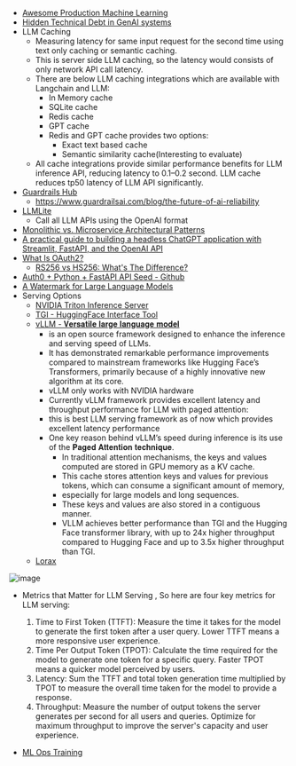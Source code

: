 - [Awesome Production Machine Learning](https://github.com/EthicalML/awesome-production-machine-learning)
- [Hidden Technical Debt in GenAI systems](https://github.com/harirajeev/learn_LLMS/blob/main/TechnicalDebt.md)
- LLM Caching
  -    Measuring latency for same input request for the second time using text only caching or semantic caching.
  -    This is server side LLM caching, so the latency would consists of only network API call latency.
  -    There are below LLM caching integrations which are available with Langchain and LLM:
        -    In Memory cache
        -    SQLite cache
        -    Redis cache
        -    GPT cache
        -    Redis and GPT cache provides two options:
             - Exact text based cache
             - Semantic similarity cache(Interesting to evaluate)
  -    All cache integrations provide similar performance benefits for LLM inference API, reducing latency to 0.1–0.2 second. LLM cache reduces tp50 latency of LLM API significantly.  
- [Guardrails Hub](https://hub.guardrailsai.com/)
    -  https://www.guardrailsai.com/blog/the-future-of-ai-reliability
-  [LLMLite](https://github.com/BerriAI/litellm)
    -  Call all LLM APIs using the OpenAI format
-   [Monolithic vs. Microservice Architectural Patterns](https://towardsdatascience.com/anatomy-of-llm-based-chatbot-applications-monolithic-vs-microservice-architectural-patterns-77796216903e)
-   [A practical guide to building a headless ChatGPT application with Streamlit, FastAPI, and the OpenAI API](https://towardsdatascience.com/decoupled-frontend-backend-microservices-architecture-for-chatgpt-based-llm-chatbot-61637dc5c7ea)
-   [What Is OAuth2?](https://medium.com/fintechexplained/what-is-oauth2-cdf2cfd69309)
    -   [RS256 vs HS256: What's The Difference?](https://auth0.com/blog/rs256-vs-hs256-whats-the-difference/)
-   [Auth0 + Python + FastAPI API Seed - Github](https://github.com/auth0-blog/auth0-python-fastapi-sample/tree/main)
-   [A Watermark for Large Language Models](https://arxiv.org/abs/2301.10226)
-   Serving Options
      -    [NVIDIA Triton Inference Server](https://github.com/harirajeev/learn_LLMS/blob/main/Triton%20Inference%20Server.md)
      -    [TGI - HuggingFace Interface Tool](https://github.com/huggingface/text-generation-inference)
      -    [vLLM - 𝐕𝐞𝐫𝐬𝐚𝐭𝐢𝐥𝐞 𝐥𝐚𝐫𝐠𝐞 𝐥𝐚𝐧𝐠𝐮𝐚𝐠𝐞 𝐦𝐨𝐝𝐞𝐥](https://github.com/vllm-project/vllm)
            -    is an open source framework designed to enhance the inference and serving speed of LLMs.
            -    It has demonstrated remarkable performance improvements compared to mainstream frameworks like Hugging Face’s Transformers, primarily because of a highly innovative new algorithm at its core.
            -    vLLM only works with NVIDIA hardware
            -    Currently vLLM framework provides excellent latency and throughput performance for LLM with paged attention:
            -    this is best LLM serving framework as of now which provides excellent latency performance
            -    One key reason behind vLLM’s speed during inference is its use of the 𝐏𝐚𝐠𝐞𝐝 𝐀𝐭𝐭𝐞𝐧𝐭𝐢𝐨𝐧 𝐭𝐞𝐜𝐡𝐧𝐢𝐪𝐮𝐞.
                  -  In traditional attention mechanisms, the keys and values computed are stored in GPU memory as a KV cache.
                  -  This cache stores attention keys and values for previous tokens, which can consume a significant amount of memory,
                  -  especially for large models and long sequences.
                  -  These keys and values are also stored in a contiguous manner.
                  -  VLLM achieves better performance than TGI and the Hugging Face transformer library, with up to 24x higher throughput compared to Hugging Face and up to 3.5x higher throughput than TGI.
      -    [Lorax](https://github.com/predibase/lorax)
 
![image](https://github.com/harirajeev/learn_LLMS/assets/13446418/6dd6726e-2dc3-4d1f-9476-6e4abfd308d9)

 
- Metrics that Matter for LLM Serving , So here are four key metrics for LLM serving:
    1. Time to First Token (TTFT): Measure the time it takes for the model to generate the first token after a user query. Lower TTFT means a more responsive user experience.
    2. Time Per Output Token (TPOT): Calculate the time required for the model to generate one token for a specific query. Faster TPOT means a quicker model perceived by users.
    3. Latency: Sum the TTFT and total token generation time multiplied by TPOT to measure the overall time taken for the model to provide a response.
    4. Throughput: Measure the number of output tokens the server generates per second for all users and queries. Optimize for maximum throughput to improve the server's capacity and user experience.

- [ML Ops Training](https://github.com/harirajeev/learn_LLMS/blob/main/ML%20Ops%20Learning.md)
